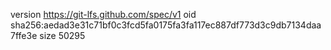 version https://git-lfs.github.com/spec/v1
oid sha256:aedad3e31c71bf0c3fcd5fa0175fa3fa117ec887df773d3c9db7134daa7ffe3e
size 50295
